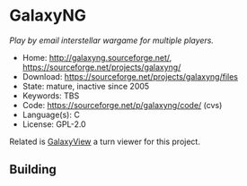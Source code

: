 # GalaxyNG

_Play by email interstellar wargame for multiple players._

- Home: http://galaxyng.sourceforge.net/, https://sourceforge.net/projects/galaxyng/
- Download: https://sourceforge.net/projects/galaxyng/files
- State: mature, inactive since 2005
- Keywords: TBS
- Code: https://sourceforge.net/p/galaxyng/code/ (cvs)
- Language(s): C
- License: GPL-2.0

Related is [GalaxyView](https://sourceforge.net/projects/galaxyview/) a turn viewer for this project.

## Building

